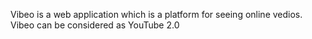 Vibeo is a web application which is a platform for seeing online vedios.
Vibeo can be considered as YouTube 2.0
